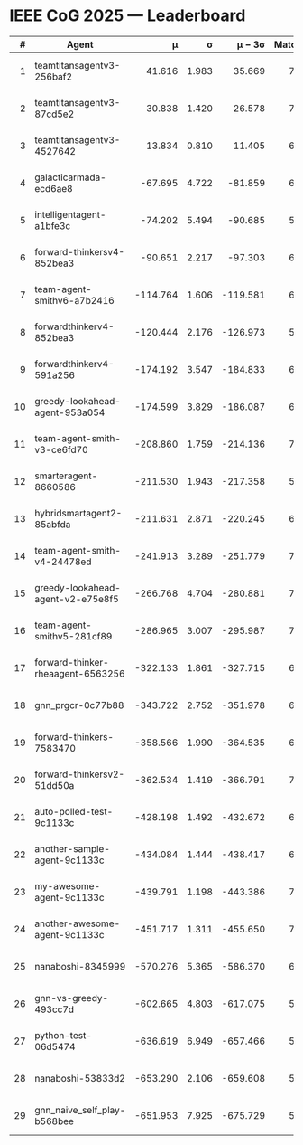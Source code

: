 # IEEE CoG 2025 — Leaderboard

| # | Agent | μ | σ | μ − 3σ | Matches | Updated |
|---:|---|---:|---:|---:|---:|---|
| 1 | teamtitansagentv3-256baf2 | 41.616 | 1.983 | 35.669 | 7106 | 2025-08-19 18:07 |
| 2 | teamtitansagentv3-87cd5e2 | 30.838 | 1.420 | 26.578 | 7252 | 2025-08-19 18:07 |
| 3 | teamtitansagentv3-4527642 | 13.834 | 0.810 | 11.405 | 6714 | 2025-08-19 18:07 |
| 4 | galacticarmada-ecd6ae8 | -67.695 | 4.722 | -81.859 | 6980 | 2025-08-19 18:07 |
| 5 | intelligentagent-a1bfe3c | -74.202 | 5.494 | -90.685 | 5761 | 2025-08-19 18:07 |
| 6 | forward-thinkersv4-852bea3 | -90.651 | 2.217 | -97.303 | 6166 | 2025-08-19 18:07 |
| 7 | team-agent-smithv6-a7b2416 | -114.764 | 1.606 | -119.581 | 6700 | 2025-08-19 18:07 |
| 8 | forwardthinkerv4-852bea3 | -120.444 | 2.176 | -126.973 | 5540 | 2025-08-19 18:07 |
| 9 | forwardthinkerv4-591a256 | -174.192 | 3.547 | -184.833 | 6410 | 2025-08-19 18:07 |
| 10 | greedy-lookahead-agent-953a054 | -174.599 | 3.829 | -186.087 | 6714 | 2025-08-19 18:07 |
| 11 | team-agent-smith-v3-ce6fd70 | -208.860 | 1.759 | -214.136 | 7642 | 2025-08-19 18:07 |
| 12 | smarteragent-8660586 | -211.530 | 1.943 | -217.358 | 5875 | 2025-08-19 18:07 |
| 13 | hybridsmartagent2-85abfda | -211.631 | 2.871 | -220.245 | 6520 | 2025-08-19 18:07 |
| 14 | team-agent-smith-v4-24478ed | -241.913 | 3.289 | -251.779 | 7242 | 2025-08-19 18:07 |
| 15 | greedy-lookahead-agent-v2-e75e8f5 | -266.768 | 4.704 | -280.881 | 7074 | 2025-08-19 18:07 |
| 16 | team-agent-smithv5-281cf89 | -286.965 | 3.007 | -295.987 | 7320 | 2025-08-19 18:07 |
| 17 | forward-thinker-rheaagent-6563256 | -322.133 | 1.861 | -327.715 | 6540 | 2025-08-19 18:07 |
| 18 | gnn_prgcr-0c77b88 | -343.722 | 2.752 | -351.978 | 6510 | 2025-08-19 18:07 |
| 19 | forward-thinkers-7583470 | -358.566 | 1.990 | -364.535 | 6360 | 2025-08-19 18:07 |
| 20 | forward-thinkersv2-51dd50a | -362.534 | 1.419 | -366.791 | 7260 | 2025-08-19 18:07 |
| 21 | auto-polled-test-9c1133c | -428.198 | 1.492 | -432.672 | 6580 | 2025-08-19 18:07 |
| 22 | another-sample-agent-9c1133c | -434.084 | 1.444 | -438.417 | 6900 | 2025-08-19 18:07 |
| 23 | my-awesome-agent-9c1133c | -439.791 | 1.198 | -443.386 | 7460 | 2025-08-19 18:07 |
| 24 | another-awesome-agent-9c1133c | -451.717 | 1.311 | -455.650 | 7540 | 2025-08-19 18:07 |
| 25 | nanaboshi-8345999 | -570.276 | 5.365 | -586.370 | 6140 | 2025-08-19 18:07 |
| 26 | gnn-vs-greedy-493cc7d | -602.665 | 4.803 | -617.075 | 5740 | 2025-08-19 18:07 |
| 27 | python-test-06d5474 | -636.619 | 6.949 | -657.466 | 5430 | 2025-08-19 18:07 |
| 28 | nanaboshi-53833d2 | -653.290 | 2.106 | -659.608 | 5280 | 2025-08-19 18:07 |
| 29 | gnn_naive_self_play-b568bee | -651.953 | 7.925 | -675.729 | 5780 | 2025-08-19 18:07 |
